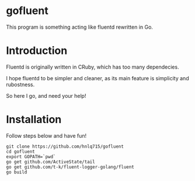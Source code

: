 gofluent
========

This program is something acting like fluentd rewritten in Go.

Introduction
========

Fluentd is originally written in CRuby, which has too many dependecies.

I hope fluentd to be simpler and cleaner, as its main feature is simplicity and rubostness.

So here I go, and need your help!

Installation
========

Follow steps below and have fun!

```
git clone https://github.com/hnlq715/gofluent
cd gofluent
export GOPATH=`pwd`
go get github.com/ActiveState/tail
go get github.com/t-k/fluent-logger-golang/fluent
go build
```
